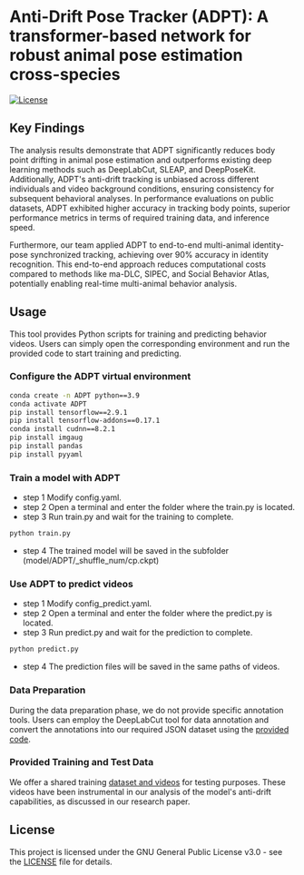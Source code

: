 # Anti-Drift Pose Tracker (ADPT): A transformer-based network for robust animal pose estimation cross-species

[![License](https://img.shields.io/badge/License-GPLv3-blue.svg)](LICENSE)

## Key Findings

The analysis results demonstrate that ADPT significantly reduces body point drifting in animal pose estimation and outperforms existing deep learning methods such as DeepLabCut, SLEAP, and DeepPoseKit. Additionally, ADPT's anti-drift tracking is unbiased across different individuals and video background conditions, ensuring consistency for subsequent behavioral analyses. In performance evaluations on public datasets, ADPT exhibited higher accuracy in tracking body points, superior performance metrics in terms of required training data, and inference speed.

Furthermore, our team applied ADPT to end-to-end multi-animal identity-pose synchronized tracking, achieving over 90% accuracy in identity recognition. This end-to-end approach reduces computational costs compared to methods like ma-DLC, SIPEC, and Social Behavior Atlas, potentially enabling real-time multi-animal behavior analysis.

## Usage

This tool provides Python scripts for training and predicting behavior videos. Users can simply open the corresponding environment and run the provided code to start training and predicting.
  
### Configure the ADPT virtual environment
```bash
conda create -n ADPT python==3.9
conda activate ADPT
pip install tensorflow==2.9.1
pip install tensorflow-addons==0.17.1
conda install cudnn==8.2.1
pip install imgaug
pip install pandas
pip install pyyaml
```

### Train a model with ADPT
- step 1 Modify config.yaml.
- step 2 Open a terminal and enter the folder where the train.py is located.
- step 3 Run train.py and wait for the training to complete.
```bash
python train.py
```
- step 4 The trained model will be saved in the subfolder (model/ADPT/_shuffle_num/cp.ckpt)

### Use ADPT to predict videos
- step 1 Modify config_predict.yaml.
- step 2 Open a terminal and enter the folder where the predict.py is located.
- step 3 Run predict.py and wait for the prediction to complete.
```bash
python predict.py
```
- step 4 The prediction files will be saved in the same paths of videos.

### Data Preparation

During the data preparation phase, we do not provide specific annotation tools. Users can employ the DeepLabCut tool for data annotation and convert the annotations into our required JSON dataset using the [provided code](data/dlc2adpt.py).

### Provided Training and Test Data

We offer a shared training [dataset and videos](data/link.md) for testing purposes. These videos have been instrumental in our analysis of the model's anti-drift capabilities, as discussed in our research paper.

## License

This project is licensed under the GNU General Public License v3.0 - see the [LICENSE](LICENSE.txt) file for details.
